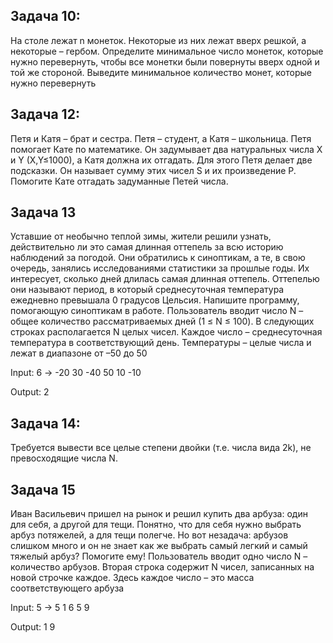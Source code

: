 ## Задача 10:
 На столе лежат n монеток. Некоторые из них лежат вверх решкой, а некоторые – гербом. Определите минимальное число монеток, которые нужно перевернуть, чтобы все монетки были повернуты вверх одной и той же стороной. Выведите минимальное количество монет, которые нужно перевернуть

## Задача 12:
 Петя и Катя – брат и сестра. Петя – студент, а Катя – школьница. Петя помогает Кате по математике. Он задумывает два натуральных числа X и Y (X,Y≤1000), а Катя должна их отгадать. Для этого Петя делает две подсказки. Он называет сумму этих чисел S и их произведение P. Помогите Кате отгадать задуманные Петей числа.

 ## Задача 13
  Уставшие от необычно теплой зимы, жители решили узнать, действительно ли это самая длинная оттепель
  за всю историю наблюдений за погодой. Они обратились к синоптикам, а те, в свою очередь, занялись 
  исследованиями статистики за прошлые годы. Их интересует, сколько дней длилась самая длинная оттепель. Оттепелью они называют период, в который среднесуточная температура ежедневно превышала 0 градусов Цельсия. Напишите программу, помогающую синоптикам в работе.
 Пользователь вводит число N – общее количество рассматриваемых дней (1 ≤ N ≤ 100). В следующих 
 строках располагается N целых чисел. 
 Каждое число – среднесуточная температура в соответствующий день. Температуры
 – целые числа и лежат в диапазоне от –50 до 50

 Input:    6 -> -20 30 -40 50 10 -10

 Output: 2

 ## Задача 14:
 
  Требуется вывести все целые степени двойки (т.е. числа вида 2k), не превосходящие числа N.

 ## Задача 15
 Иван Васильевич пришел на рынок и решил купить два арбуза: один для себя,
 а другой для тещи. Понятно, что для себя нужно выбрать арбуз потяжелей, а для тещи полегче. 
 Но вот незадача: арбузов слишком много и он не знает как же выбрать самый легкий и самый тяжелый арбуз? Помогите ему!
 Пользователь вводит одно число N – количество арбузов. Вторая строка содержит
 N чисел, записанных на новой строчке каждое. Здесь каждое число – это
 масса соответствующего арбуза

 Input:	5 -> 5 1 6 5 9

 Output:	1 9